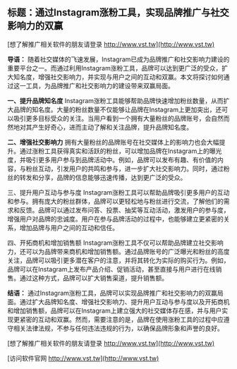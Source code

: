 ## **标题：通过Instagram涨粉工具，实现品牌推广与社交影响力的双赢**

[想了解推广相关软件的朋友请登录 http://www.vst.tw](http://www.vst.tw)

**导语：**
随着社交媒体的飞速发展，Instagram已成为品牌推广和社交影响力建设的重要平台之一。而通过利用Instagram涨粉工具，品牌可以达到更广泛的受众，扩大知名度，增强社交影响力，并实现与用户之间的互动和双赢。本文将探讨如何通过这一工具，为品牌推广和社交影响力的建设带来双赢局面。

**一、提升品牌知名度**
Instagram涨粉工具能够帮助品牌快速增加粉丝数量，从而扩大品牌的知名度。大量的粉丝数量不仅能够让品牌在Instagram上更加突出，还可以吸引更多目标受众的关注。当用户看到一个拥有大量粉丝的品牌账号，会自然而然地对其产生好奇心，进而主动了解和关注品牌，提升品牌知名度。

**二、增强社交影响力**
拥有大量粉丝的品牌账号在社交媒体上的影响力也会大幅提升。通过涨粉工具获得真实和活跃的粉丝，可以增加品牌在Instagram上的曝光度，并吸引更多用户参与到品牌活动中。例如，品牌可以发布有趣、有价值的内容，与粉丝互动，引发用户的共鸣和参与，进一步扩大社交影响力。同时，通过粉丝的转发和分享，品牌的信息能够迅速传播，达到更广泛的受众。

三、提升用户互动与参与度
Instagram涨粉工具可以帮助品牌吸引更多用户的互动和参与。拥有庞大的粉丝群体，品牌可以更轻松地与粉丝进行交流，了解他们的需求和反馈。品牌可以通过发布问答、投票、抽奖等互动活动，激发用户的参与度，增强用户对品牌的忠诚度。用户在参与品牌活动的过程中，也能够建立更紧密的关系，增加品牌与用户之间的互动和信任。

四、开拓商机和增加销售额
Instagram涨粉工具不仅可以帮助品牌建立社交影响力，还可以为品牌带来商机和增加销售额。通过品牌账号的广泛曝光和粉丝的高度关注，品牌可以吸引更多潜在客户的注意，并将其转化为实际的购买行为。例如，品牌可以在Instagram上发布产品介绍、促销活动，甚至直接与用户进行在线销售。通过这种方式，品牌可以扩大销售渠道，提升销售额。

**结语：**
通过Instagram涨粉工具，品牌可以实现品牌推广和社交影响力的双赢局面。通过扩大品牌知名度、增强社交影响力、提升用户互动与参与度以及开拓商机和增加销售额，品牌可以在Instagram上建立强大的社交媒体存在感，并与用户实现更紧密的互动和双赢。然而，需要注意的是，品牌在使用涨粉工具的过程中应遵守相关法律法规，不参与任何违法违规的行为，以确保品牌形象和声誉的良好。

[想了解推广相关软件的朋友请登录 http://www.vst.tw](http://www.vst.tw)


[访问软件官网 http://www.vst.tw](http://www.vst.tw)
